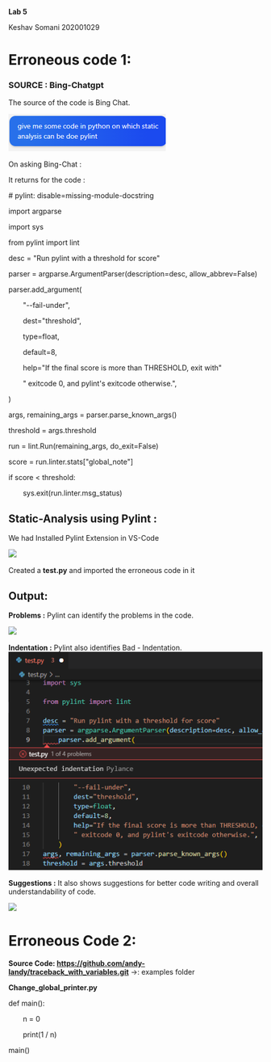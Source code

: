 ﻿<a name="_1z15jug079jg"></a>**Lab 5**

<a name="_ksi5d8hv6p9m"></a>Keshav Somani 				    	 202001029

#
# <a name="_4163mzsexsd8"></a><a name="_8iwc7u9we3nm"></a>Erroneous code 1: 
### <a name="_hhfxdcwuze7w"></a>**SOURCE** : Bing-Chatgpt 
The source of the code is Bing Chat.

![](Aspose.Words.950ede93-08b8-4e20-a657-9fcbf9b560dc.001.png)

On asking Bing-Chat : 




It returns for the code :

\# pylint: disable=missing-module-docstring

import argparse

import sys

from pylint import lint

desc = "Run pylint with a threshold for score"

parser = argparse.ArgumentParser(description=desc, allow\_abbrev=False)

parser.add\_argument(

`    `"--fail-under",

`    `dest="threshold",

`    `type=float,

`    `default=8,

`    `help="If the final score is more than THRESHOLD, exit with"

`    `" exitcode 0, and pylint's exitcode otherwise.",

)

args, remaining\_args = parser.parse\_known\_args()

threshold = args.threshold

run = lint.Run(remaining\_args, do\_exit=False)

score = run.linter.stats["global\_note"]

if score < threshold:

`    `sys.exit(run.linter.msg\_status)





## <a name="_8sk1wvj928zc"></a>Static-Analysis using Pylint :
We had Installed Pylint Extension in VS-Code  

![](Aspose.Words.950ede93-08b8-4e20-a657-9fcbf9b560dc.002.png)

Created a **test.py** and imported the erroneous code in it 











## <a name="_x85ynjfbbxf4"></a>Output:
**Problems :** Pylint can identify the problems in the code.

![](Aspose.Words.950ede93-08b8-4e20-a657-9fcbf9b560dc.003.png)


**Indentation :** Pylint also identifies Bad - Indentation.![](Aspose.Words.950ede93-08b8-4e20-a657-9fcbf9b560dc.004.png)






















**Suggestions :** It also shows suggestions for better code writing and overall understandability of code. 

![](Aspose.Words.950ede93-08b8-4e20-a657-9fcbf9b560dc.005.png)





# <a name="_2sdmhlf6hi53"></a>Erroneous Code 2:
**Source Code: <https://github.com/andy-landy/traceback_with_variables.git>** ->: examples folder

**Change\_global\_printer.py**

def main():

`    `n = 0

`    `print(1 / n)


main()


